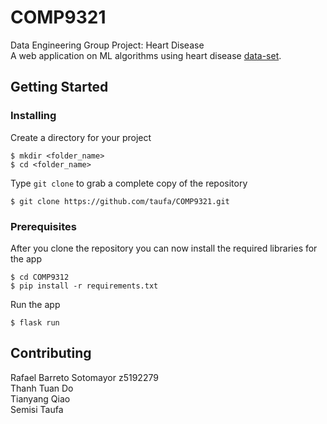 # COMP9321
Data Engineering Group Project: Heart Disease   
A web application on ML algorithms using heart disease [data-set](https://archive.ics.uci.edu/ml/machine-learning-databases/heart-disease/processed.cleveland.data).

## Getting Started
### Installing
Create a directory for your project
```
$ mkdir <folder_name>
$ cd <folder_name>
```
Type ```git clone``` to grab a complete copy of the repository
```
$ git clone https://github.com/taufa/COMP9321.git
```

### Prerequisites

After you clone the repository you can now install the required libraries for the app
```
$ cd COMP9312
$ pip install -r requirements.txt
```

Run the app
```
$ flask run
```
## Contributing

Rafael Barreto Sotomayor z5192279    
Thanh Tuan Do   
Tianyang Qiao   
Semisi Taufa
